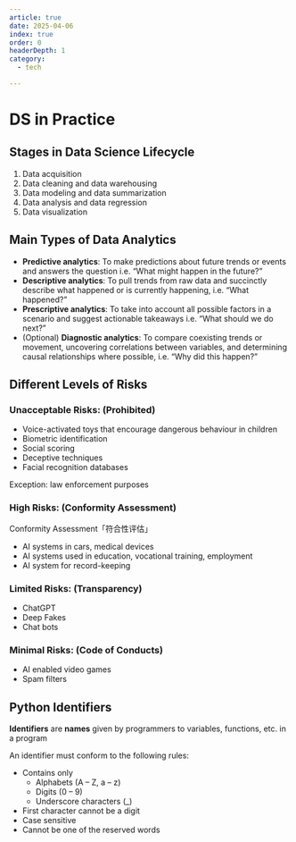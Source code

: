 ```yaml
---
article: true
date: 2025-04-06
index: true
order: 0
headerDepth: 1
category:
  - tech

---
```


# DS in Practice

## Stages in Data Science Lifecycle

1. Data acquisition
2. Data cleaning and data warehousing
3. Data modeling and data summarization
4. Data analysis and data regression
5. Data visualization

## Main Types of Data Analytics

- **Predictive analytics**: To make predictions about future trends or events and answers the question i.e. “What might happen in the future?”
- **Descriptive analytics**: To pull trends from raw data and succinctly describe what happened or is currently happening, i.e. “What happened?”
- **Prescriptive analytics**: To take into account all possible factors in a scenario and suggest actionable takeaways i.e. “What should we do next?”
- (Optional) **Diagnostic analytics**: To compare coexisting trends or movement, uncovering correlations between variables, and determining causal relationships where possible, i.e. “Why did this happen?”

## Different Levels of Risks

### Unacceptable Risks: (Prohibited)

- Voice-activated toys that encourage dangerous behaviour in children
- Biometric identification
- Social scoring
- Deceptive techniques
- Facial recognition databases 

Exception: law enforcement purposes

### High Risks: (Conformity Assessment)

Conformity Assessment「符合性评估」

-  AI systems in cars, medical devices
- AI systems used in education, vocational training, employment
- AI system for record-keeping

### Limited Risks: (Transparency)

- ChatGPT
- Deep Fakes
- Chat bots

### Minimal Risks: (Code of Conducts)

- AI enabled video games
- Spam filters

## Python Identifiers

**Identifiers** are **names** given by programmers to variables, functions, etc. in a program

An identifier must conform to the following rules:

- Contains only
  - Alphabets (A – Z, a – z)
  - Digits (0 – 9)
  - Underscore characters (_)
- First character cannot be a digit
- Case sensitive
- Cannot be one of the reserved words



